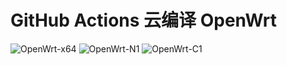# GitHub Actions 云编译 OpenWrt
![OpenWrt-x64](https://github.com/github-xihe/Action-Openwrt/workflows/OpenWrt-x64/badge.svg)
![OpenWrt-N1](https://github.com/github-xihe/Action-Openwrt/workflows/OpenWrt-N1/badge.svg)
![OpenWrt-C1](https://github.com/github-xihe/Action-Openwrt/workflows/OpenWrt-C1/badge.svg)
